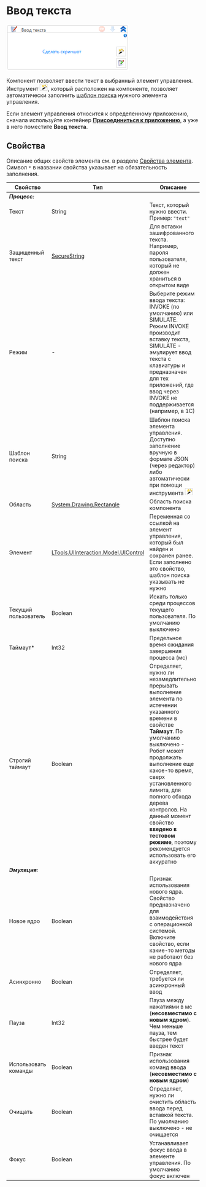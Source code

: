 # Ввод текста

![](../../../resources/activities/basic/uiinteraction/image-937.png)

Компонент позволяет ввести текст в выбранный элемент управления. Инструмент ![](../../../resources/activities/basic/uiinteraction/image-794.png), который расположен на компоненте, позволяет автоматически заполнить [шаблон поиска](https://docs.primo-rpa.ru/primo-rpa/primo-studio/process/searchpatterns) нужного элемента управления.

Если элемент управления относится к определенному приложению, сначала используйте контейнер [**Присоединиться к приложению**](https://docs.primo-rpa.ru/primo-rpa/g_elements/osnovnye-elementy/els_desktop/el_desktop_attach), а уже в него поместите **Ввод текста**.

## Свойства
Описание общих свойств элемента см. в разделе [Свойства элемента](https://docs.primo-rpa.ru/primo-rpa/primo-studio/process/elements#svoistva-elementa).\
Символ `*` в названии свойства указывает на обязательность заполнения.

| Свойство             | Тип                                  | Описание                                            |
| -------------------- | ------------------------------------ | --------------------------------------------------- |
| ***Процесс:***        |                                      |                                                     |
| Текст                | String                               | Текст, который нужно ввести. Пример: `"text"`       |
| Защищенный текст     | [SecureString](https://learn.microsoft.com/ru-Ru/dotnet/api/system.security.securestring?view=netcore-3.1) | Для вставки зашифрованного текста. Например, пароля пользователя, который не должен храниться в открытом виде |
| Режим                | -                                    | Выберите режим ввода текста: INVOKE (по умолчанию) или SIMULATE. Режим INVOKE производит вставку текста, SIMULATE - эмулирует ввод текста с клавиатуры и предназначен для тех приложений, где ввод через INVOKE не поддерживается (например, в 1С) |
| Шаблон поиска        | String                               | Шаблон поиска элемента управления. Доступно заполнение вручную в формате JSON (через редактор) либо автоматически при помощи инструмента ![](../../../resources/activities/basic/uiinteraction/image-794.png) |
| Область              | [System.Drawing.Rectangle](https://learn.microsoft.com/ru-ru/dotnet/api/system.drawing.rectangle?view=net-6.0) | Область поиска компонента |
| Элемент              | [LTools.UIInteraction.Model.UIControl](https://docs.primo-rpa.ru/primo-rpa/g_elements/osnovnye-elementy/els_uiinteraction/tipy-dannykh/uicontrol) | Переменная со ссылкой на элемент управления, который был найден и сохранен ранее. Если заполнено это свойство, шаблон поиска указывать не нужно |
| Текущий пользователь | Boolean                              | Искать только среди процессов текущего пользователя. По умолчанию выключено |
| Таймаут\*            | Int32                                | Предельное время ожидания завершения процесса (мс)  |
| Строгий таймаут      | Boolean                              | Определяет, нужно ли незамедлительно прерывать выполнение элемента по истечении указанного времени в свойстве **Таймаут**. По умолчанию выключено - Робот может продолжать выполнение еще какое-то время, сверх установленного лимита, для полного обхода дерева контролов. На данный момент свойство **введено в тестовом режиме**, поэтому рекомендуется использовать его аккуратно |
| ***Эмуляция:***       |                                      |                                                     |
| Новое ядро           | Boolean                              | Признак использования нового ядра. Свойство предназначено для взаимодействия с операционной системой. Включите свойство, если какие-то методы не работают без нового ядра |
| Асинхронно           | Boolean                              | Определяет, требуется ли асинхронный ввод  |
| Пауза                | Int32                                | Пауза между нажатиями в мс (**несовместимо с новым ядром**). Чем меньше пауза, тем быстрее будет введен текст |
| Использовать команды | Boolean                              | Признак использования команд ввода (**несовместимо с новым ядром**) |
| Очищать              | Boolean                              | Определяет, нужно ли очистить область ввода перед вставкой текста. По умолчанию выключено - не очищается |
| Фокус                | Boolean                              | Устанавливает фокус ввода в элементе управления. По умолчанию фокус включен |
